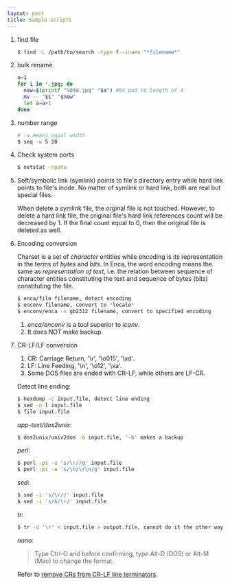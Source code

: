 ```yaml
---
layout: post
title: Sample scripts
---
```


1. find file

   ```bash
   $ find -L /path/to/search -type f -iname "*filename*"
   ```

2. bulk rename

   ```bash
   a=1
   for i in *.jpg; do
     new=$(printf "%04d.jpg" "$a") #04 pad to length of 4
     mv -- "$i" "$new"
     let a=a+1
   done
   ```

3. number range

   ```bash
   # -w means equal width
   $ seq -w 5 20
   ```

4. Check system ports

   ```bash
   $ netstat -npatu
   ```
5. Soft/symbolic link (symlink) points to file's directory entry while hard link points to file's inode. No matter of symlink or hard link, both are real but special files.

   When delete a symlink file, the orginal file is not touched. However, to delete a hard link file, the original file's hard link references count will be decreased by 1. If the final count equal to 0, then the original file is deleted as well.
6. Encoding conversion

   Charset  is  a  set of *character* entities while encoding is its representation in the terms of *bytes* and *bits*.  In Enca, the word encoding means the same as *representation of text*, i.e. the relation between sequence of character entities constituting the text and sequence of bytes (bits) constituting the file.
   
   ```bash
   $ enca/file filename, detect encoding
   $ enconv filename, convert to *locale*
   $ enconv/enca -x gb2312 filename, convert to specified encoding
   ```

   1. *enca/enconv* is a tool superior to *iconv*.
   2. It does NOT make backup.
7. CR-LF/LF conversion
   1. CR: Carriage Return, '\r', '\o015', '\xd'.
   2. LF: Line Feeding, '\n', '\o12', '\xa'.
   3. Some DOS files are ended with CR-LF, while others are LF-CR.

   Detect line ending:
   
   ```bash
   $ hexdump -c input.file, detect line ending
   $ sed -n l input.file
   $ file input.file
   ```

   *app-text/dos2unix*:
   
   ```bash
   $ dos2unix/unix2dos -b input.file, '-b' makes a backup
   ```

   *perl*:
   
   ```bash
   $ perl -pi -e 's/\r//g' input.file
   $ perl -pi -e 's/\n/\r\n/g' input.file
   ```

   *sed*:
   
   ```bash
   $ sed -i 's/\r//' input.file
   $ sed -i 's/$/\r/' input.file
   ```

   *tr*:
   
   ```bash
   $ tr -d '\r' < input.file > output.file, cannot do it the other way round
   ```

   *nano*:

   >Type Ctrl-O and before confirming, type Alt-D (DOS) or Alt-M (Mac) to change the format.
   
   Refer to [remove CRs from CR-LF line terminators](http://mywiki.wooledge.org/BashFAQ/052).
